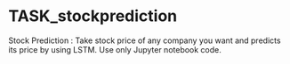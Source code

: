 # TASK_stockprediction
Stock Prediction : Take stock price of any company you want and predicts its price by using LSTM. Use only Jupyter notebook code.
